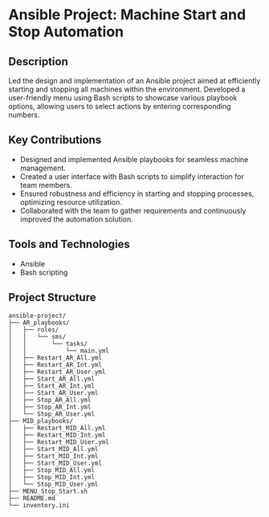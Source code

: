 # Ansible Project: Machine Start and Stop Automation

## Description
Led the design and implementation of an Ansible project aimed at efficiently starting and stopping all machines within the environment. Developed a user-friendly menu using Bash scripts to showcase various playbook options, allowing users to select actions by entering corresponding numbers.

## Key Contributions
- Designed and implemented Ansible playbooks for seamless machine management.
- Created a user interface with Bash scripts to simplify interaction for team members.
- Ensured robustness and efficiency in starting and stopping processes, optimizing resource utilization.
- Collaborated with the team to gather requirements and continuously improved the automation solution.

## Tools and Technologies
- Ansible
- Bash scripting

## Project Structure
```plaintext
ansible-project/
├── AR_playbooks/
│   ├── roles/
│   │   └── sms/
│   │       └── tasks/
│   │           └── main.yml
│   ├── Restart_AR_All.yml
│   ├── Restart_AR_Int.yml
│   ├── Restart_AR_User.yml
│   ├── Start_AR_All.yml
│   ├── Start_AR_Int.yml
│   ├── Start_AR_User.yml
│   ├── Stop_AR_All.yml
│   ├── Stop_AR_Int.yml
│   └── Stop_AR_User.yml
├── MID_playbooks/
│   ├── Restart_MID_All.yml
│   ├── Restart_MID_Int.yml
│   ├── Restart_MID_User.yml
│   ├── Start_MID_All.yml
│   ├── Start_MID_Int.yml
│   ├── Start_MID_User.yml
│   ├── Stop_MID_All.yml
│   ├── Stop_MID_Int.yml
│   └── Stop_MID_User.yml
├── MENU_Stop_Start.sh
├── README.md
└── inventory.ini
